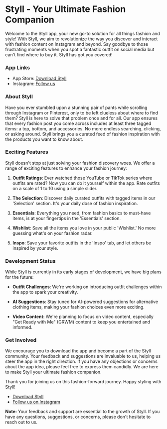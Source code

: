 # Styll - Your Ultimate Fashion Companion

Welcome to the Styll app, your new go-to solution for all things fashion and style! With Styll, we aim to revolutionize the way you discover and interact with fashion content on Instagram and beyond. Say goodbye to those frustrating moments when you spot a fantastic outfit on social media but can't find where to buy it. Styll has got you covered!

### App Links

- App Store: [Download Styll](https://apps.apple.com/pl/app/styll/id6449851721)
- Instagram: [Follow us](https://instagram.com/styll.app?igshid=MmIzYWVlNDQ5Yg==)

### About Styll

Have you ever stumbled upon a stunning pair of pants while scrolling through Instagram or Pinterest, only to be left clueless about where to find them? Styll is here to solve that problem once and for all. Our app ensures that every fashion post you come across includes at least three tagged items: a top, bottom, and accessories. No more endless searching, clicking, or asking around. Styll brings you a curated feed of fashion inspiration with the products you want to know about.

### Exciting Features

Styll doesn't stop at just solving your fashion discovery woes. We offer a range of exciting features to enhance your fashion journey:

1. **Outfit Ratings**: Ever watched those YouTube or TikTok series where outfits are rated? Now you can do it yourself within the app. Rate outfits on a scale of 1 to 10 using a simple slider.

2. **The Selection**: Discover daily curated outfits with tagged items in our 'Selection' section. It's your daily dose of fashion inspiration.

3. **Essentials**: Everything you need, from fashion basics to must-have items, is at your fingertips in the 'Essentials' section.

4. **Wishlist**: Save all the items you love in your public 'Wishlist.' No more guessing what's on your fashion radar.

5. **Inspo**: Save your favorite outfits in the 'Inspo' tab, and let others be inspired by your style.

### Development Status

While Styll is currently in its early stages of development, we have big plans for the future:

- **Outfit Challenges**: We're working on introducing outfit challenges within the app to spark your creativity.

- **AI Suggestions**: Stay tuned for AI-powered suggestions for alternative clothing items, making your fashion choices even more exciting.

- **Video Content**: We're planning to focus on video content, especially "Get Ready with Me" (GRWM) content to keep you entertained and informed.

### Get Involved

We encourage you to download the app and become a part of the Styll community. Your feedback and suggestions are invaluable to us, helping us steer the app in the right direction. If you have any objections or concerns about the app idea, please feel free to express them candidly. We are here to make Styll your ultimate fashion companion.

Thank you for joining us on this fashion-forward journey. Happy styling with Styll!

- [Download Styll](https://apps.apple.com/pl/app/styll/id6449851721)
- [Follow us on Instagram](https://instagram.com/styll.app?igshid=MmIzYWVlNDQ5Yg==)

**Note:** Your feedback and support are essential to the growth of Styll. If you have any questions, suggestions, or concerns, please don't hesitate to reach out to us.


